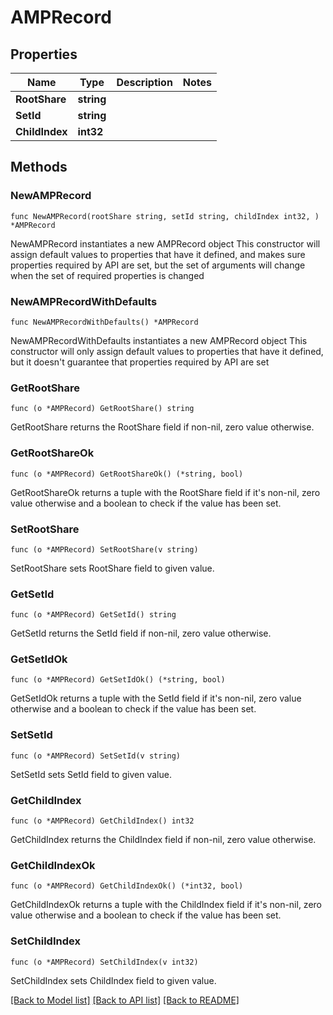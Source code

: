 # AMPRecord

## Properties

Name | Type | Description | Notes
------------ | ------------- | ------------- | -------------
**RootShare** | **string** |  | 
**SetId** | **string** |  | 
**ChildIndex** | **int32** |  | 

## Methods

### NewAMPRecord

`func NewAMPRecord(rootShare string, setId string, childIndex int32, ) *AMPRecord`

NewAMPRecord instantiates a new AMPRecord object
This constructor will assign default values to properties that have it defined,
and makes sure properties required by API are set, but the set of arguments
will change when the set of required properties is changed

### NewAMPRecordWithDefaults

`func NewAMPRecordWithDefaults() *AMPRecord`

NewAMPRecordWithDefaults instantiates a new AMPRecord object
This constructor will only assign default values to properties that have it defined,
but it doesn't guarantee that properties required by API are set

### GetRootShare

`func (o *AMPRecord) GetRootShare() string`

GetRootShare returns the RootShare field if non-nil, zero value otherwise.

### GetRootShareOk

`func (o *AMPRecord) GetRootShareOk() (*string, bool)`

GetRootShareOk returns a tuple with the RootShare field if it's non-nil, zero value otherwise
and a boolean to check if the value has been set.

### SetRootShare

`func (o *AMPRecord) SetRootShare(v string)`

SetRootShare sets RootShare field to given value.


### GetSetId

`func (o *AMPRecord) GetSetId() string`

GetSetId returns the SetId field if non-nil, zero value otherwise.

### GetSetIdOk

`func (o *AMPRecord) GetSetIdOk() (*string, bool)`

GetSetIdOk returns a tuple with the SetId field if it's non-nil, zero value otherwise
and a boolean to check if the value has been set.

### SetSetId

`func (o *AMPRecord) SetSetId(v string)`

SetSetId sets SetId field to given value.


### GetChildIndex

`func (o *AMPRecord) GetChildIndex() int32`

GetChildIndex returns the ChildIndex field if non-nil, zero value otherwise.

### GetChildIndexOk

`func (o *AMPRecord) GetChildIndexOk() (*int32, bool)`

GetChildIndexOk returns a tuple with the ChildIndex field if it's non-nil, zero value otherwise
and a boolean to check if the value has been set.

### SetChildIndex

`func (o *AMPRecord) SetChildIndex(v int32)`

SetChildIndex sets ChildIndex field to given value.



[[Back to Model list]](../README.md#documentation-for-models) [[Back to API list]](../README.md#documentation-for-api-endpoints) [[Back to README]](../README.md)


